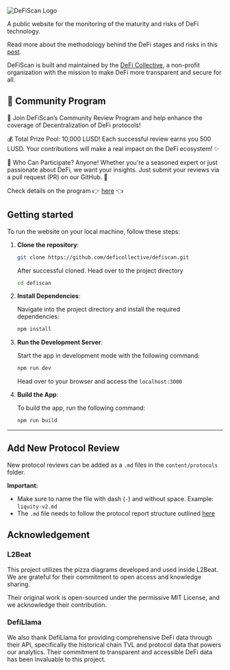 ![DeFiScan Logo](./public/images/defiscan_by_dc_color_for_light_background.svg)

A public website for the monitoring of the maturity and risks of DeFi technology.

Read more about the methodology behind the DeFi stages and risks in this [post](https://deficollective.org/blog/introducing-defiscan).

DeFiScan is built and maintained by the [DeFi Collective](https://DeFiCollective.org), a non-profit organization with the mission to make DeFi more transparent and secure for all.

## 🌟 Community Program

💪 Join DeFiScan’s Community Review Program and help enhance the coverage of Decentralization of DeFi protocols!

💰 Total Prize Pool: 10,000 LUSD! Each successful review earns you 500 LUSD. Your contributions will make a real impact on the DeFi ecosystem! ✨

🤝 Who Can Participate? Anyone! Whether you're a seasoned expert or just passionate about DeFi, we want your insights. Just submit your reviews via a pull request (PR) on our GitHub. 📝

Check details on the program 👉 [here](./campaigns/README.MD) 👈

## Getting started

To run the website on your local machine, follow these steps:

1. **Clone the repository**:

   ```bash
   git clone https://github.com/deficollective/defiscan.git
   ```

   After successful cloned. Head over to the project directory

   ```bash
   cd defiscan
   ```

2. **Install Dependencies**:

   Navigate into the project directory and install the required dependencies:

   ```bash
   npm install
   ```

3. **Run the Development Server**:

   Start the app in development mode with the following command:

   ```bash
   npm run dev
   ```

   Head over to your browser and access the `localhost:3000`

4. **Build the App**:

   To build the app, run the following command:

   ```bash
   npm run build
   ```

---

## Add New Protocol Review

New protocol reviews can be added as a `.md` files in the `content/protocols` folder.

**Important:**

- Make sure to name the file with dash (`-`) and without space. Example: `liquity-v2.md`
- The `.md` file needs to follow the protocol report structure outlined [here](src/content/template.md)

## Acknowledgement

### L2Beat

This project utilizes the pizza diagrams developed and used inside L2Beat. We are grateful for their commitment to open access and knowledge sharing.

Their original work is open-sourced under the permissive MIT License, and we acknowledge their contribution.

### DefiLlama

We also thank DefiLlama for providing comprehensive DeFi data through their API, specifically the historical chain TVL and protocol data that powers our analytics. Their commitment to transparent and accessible DeFi data has been invaluable to this project.
